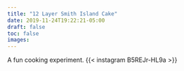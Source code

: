 ```yaml
---
title: "12 Layer Smith Island Cake"
date: 2019-11-24T19:22:21-05:00
draft: false
toc: false
images: 
---
```

A fun cooking experiment.
{{< instagram B5REJr-HL9a >}}
